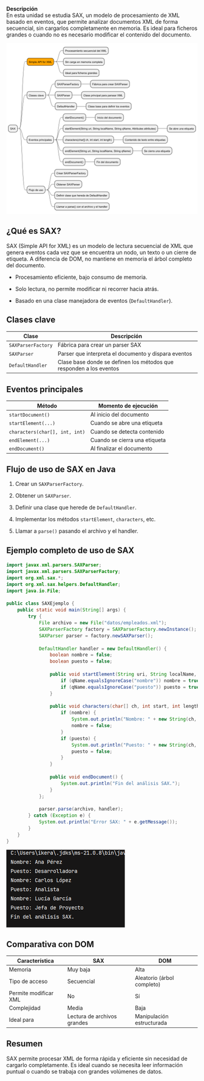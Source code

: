 **Descripción**  
En esta unidad se estudia SAX, un modelo de procesamiento de XML basado en eventos, que permite analizar documentos XML de forma secuencial, sin cargarlos completamente en memoria. Es ideal para ficheros grandes o cuando no es necesario modificar el contenido del documento.

![texto](../Imagenes/sax.png)

## ¿Qué es SAX?

SAX (Simple API for XML) es un modelo de lectura secuencial de XML que genera eventos cada vez que se encuentra un nodo, un texto o un cierre de etiqueta. A diferencia de DOM, no mantiene en memoria el árbol completo del documento.

- Procesamiento eficiente, bajo consumo de memoria.
    
- Solo lectura, no permite modificar ni recorrer hacia atrás.
    
- Basado en una clase manejadora de eventos (`DefaultHandler`).


## Clases clave

|Clase|Descripción|
|---|---|
|`SAXParserFactory`|Fábrica para crear un parser SAX|
|`SAXParser`|Parser que interpreta el documento y dispara eventos|
|`DefaultHandler`|Clase base donde se definen los métodos que responden a los eventos|

## Eventos principales

|Método|Momento de ejecución|
|---|---|
|`startDocument()`|Al inicio del documento|
|`startElement(...)`|Cuando se abre una etiqueta|
|`characters(char[], int, int)`|Cuando se detecta contenido|
|`endElement(...)`|Cuando se cierra una etiqueta|
|`endDocument()`|Al finalizar el documento|

## Flujo de uso de SAX en Java

1. Crear un `SAXParserFactory`.
    
2. Obtener un `SAXParser`.
    
3. Definir una clase que herede de `DefaultHandler`.
    
4. Implementar los métodos `startElement`, `characters`, etc.
    
5. Llamar a `parse()` pasando el archivo y el handler.


## Ejemplo completo de uso de SAX

```java
import javax.xml.parsers.SAXParser;
import javax.xml.parsers.SAXParserFactory;
import org.xml.sax.*;
import org.xml.sax.helpers.DefaultHandler;
import java.io.File;

public class SAXEjemplo {
    public static void main(String[] args) {
        try {
            File archivo = new File("datos/empleados.xml");
            SAXParserFactory factory = SAXParserFactory.newInstance();
            SAXParser parser = factory.newSAXParser();

            DefaultHandler handler = new DefaultHandler() {
                boolean nombre = false;
                boolean puesto = false;

                public void startElement(String uri, String localName, String qName, Attributes attributes) {
                    if (qName.equalsIgnoreCase("nombre")) nombre = true;
                    if (qName.equalsIgnoreCase("puesto")) puesto = true;
                }

                public void characters(char[] ch, int start, int length) {
                    if (nombre) {
                        System.out.println("Nombre: " + new String(ch, start, length));
                        nombre = false;
                    }
                    if (puesto) {
                        System.out.println("Puesto: " + new String(ch, start, length));
                        puesto = false;
                    }
                }

                public void endDocument() {
                    System.out.println("Fin del análisis SAX.");
                }
            };

            parser.parse(archivo, handler);
        } catch (Exception e) {
            System.out.println("Error SAX: " + e.getMessage());
        }
    }
}
```

![texto](../Imagenes/EjemploSax.png)

## Comparativa con DOM

|Característica|SAX|DOM|
|---|---|---|
|Memoria|Muy baja|Alta|
|Tipo de acceso|Secuencial|Aleatorio (árbol completo)|
|Permite modificar XML|No|Sí|
|Complejidad|Media|Baja|
|Ideal para|Lectura de archivos grandes|Manipulación estructurada|
## Resumen

SAX permite procesar XML de forma rápida y eficiente sin necesidad de cargarlo completamente. Es ideal cuando se necesita leer información puntual o cuando se trabaja con grandes volúmenes de datos.